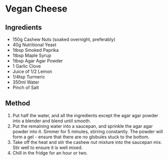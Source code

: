 # Vegan Cheese

## Ingredients

* 150g Cashew Nuts (soaked overnight, preferably)
* 40g Nutritional Yeast
* 1tbsp Smoked Paprika
* 1tbsp Maple Syrup
* 1tbsp Agar Agar Powder
* 1 Garlic Clove
* Juice of 1/2 Lemon
* 1/4tsp Turmeric
* 350ml Water
* Pinch of Salt

## Method

1. Put half the water, and all the ingredients except the agar agar powder into a blender and blend until smooth.
2. Put the remaining water into a saucepan, and sprinkle the agar agar powder into it. Simmer for 5 minutes, stirring constantly. The powder will form a gel - ensure that there are no globules stuck to the bottom.
3. Take off the heat and stir the cashew nut mixture into the saucepan mix. Stir well to ensure it is well mixed.
4. Chill in the fridge for an hour or two.
